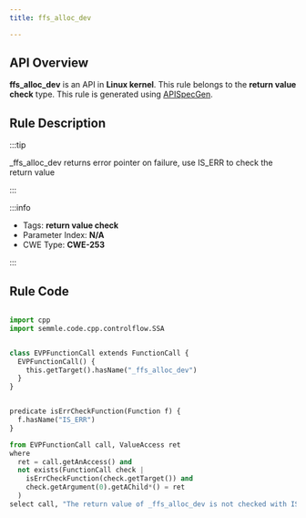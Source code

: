```yaml
---
title: ffs_alloc_dev

---
```



## API Overview
**ffs_alloc_dev** is an API in **Linux kernel**. This rule belongs to the **return value check** type. This rule is generated using [APISpecGen](../../tools/APISpecGen).
## Rule Description

:::tip

_ffs_alloc_dev returns error pointer on failure, use IS_ERR to check the return value

:::

:::info

- Tags: **return value check**
- Parameter Index: **N/A**
- CWE Type: **CWE-253**

:::

## Rule Code
```python

import cpp
import semmle.code.cpp.controlflow.SSA


class EVPFunctionCall extends FunctionCall {
  EVPFunctionCall() {
    this.getTarget().hasName("_ffs_alloc_dev")
  }
}


predicate isErrCheckFunction(Function f) {
  f.hasName("IS_ERR") 
}

from EVPFunctionCall call, ValueAccess ret
where
  ret = call.getAnAccess() and
  not exists(FunctionCall check |
    isErrCheckFunction(check.getTarget()) and
    check.getArgument(0).getAChild*() = ret
  )
select call, "The return value of _ffs_alloc_dev is not checked with IS_ERR."
    
```